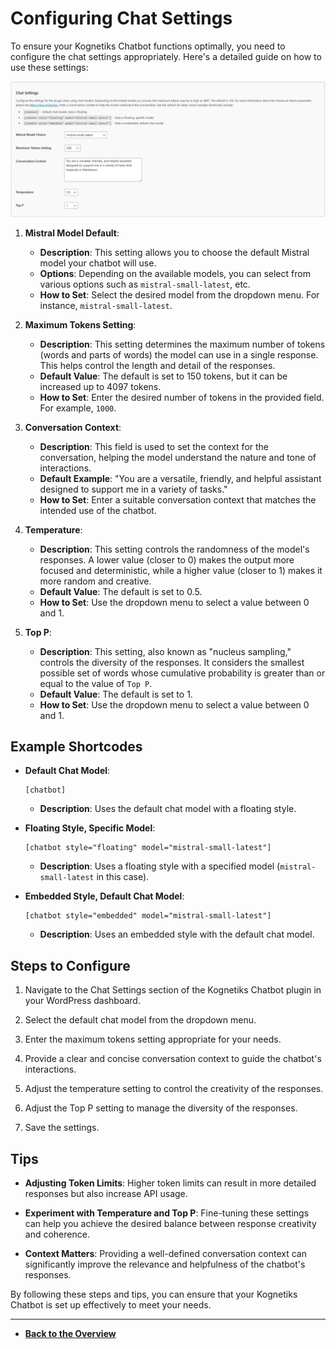 # Configuring Chat Settings

To ensure your Kognetiks Chatbot functions optimally, you need to configure the chat settings appropriately. Here's a detailed guide on how to use these settings:

![Chat Settings](chat-settings.png)

1. **Mistral Model Default**:
   - **Description**: This setting allows you to choose the default Mistral model your chatbot will use.
   - **Options**: Depending on the available models, you can select from various options such as `mistral-small-latest`, etc.
   - **How to Set**: Select the desired model from the dropdown menu. For instance, `mistral-small-latest`.

2. **Maximum Tokens Setting**:
   - **Description**: This setting determines the maximum number of tokens (words and parts of words) the model can use in a single response. This helps control the length and detail of the responses.
   - **Default Value**: The default is set to 150 tokens, but it can be increased up to 4097 tokens.
   - **How to Set**: Enter the desired number of tokens in the provided field. For example, `1000`.

3. **Conversation Context**:
   - **Description**: This field is used to set the context for the conversation, helping the model understand the nature and tone of interactions.
   - **Default Example**: "You are a versatile, friendly, and helpful assistant designed to support me in a variety of tasks."
   - **How to Set**: Enter a suitable conversation context that matches the intended use of the chatbot.

4. **Temperature**:
   - **Description**: This setting controls the randomness of the model's responses. A lower value (closer to 0) makes the output more focused and deterministic, while a higher value (closer to 1) makes it more random and creative.
   - **Default Value**: The default is set to 0.5.
   - **How to Set**: Use the dropdown menu to select a value between 0 and 1.

5. **Top P**:
   - **Description**: This setting, also known as "nucleus sampling," controls the diversity of the responses. It considers the smallest possible set of words whose cumulative probability is greater than or equal to the value of `Top P`.
   - **Default Value**: The default is set to 1.
   - **How to Set**: Use the dropdown menu to select a value between 0 and 1.

## Example Shortcodes

- **Default Chat Model**:
  ```
  [chatbot]
  ```
  - **Description**: Uses the default chat model with a floating style.
  
- **Floating Style, Specific Model**:
  ```
  [chatbot style="floating" model="mistral-small-latest"]
  ```
  - **Description**: Uses a floating style with a specified model (`mistral-small-latest` in this case).

- **Embedded Style, Default Chat Model**:
  ```
  [chatbot style="embedded" model="mistral-small-latest"]
  ```
  - **Description**: Uses an embedded style with the default chat model.

## Steps to Configure

1. Navigate to the Chat Settings section of the Kognetiks Chatbot plugin in your WordPress dashboard.

2. Select the default chat model from the dropdown menu.

3. Enter the maximum tokens setting appropriate for your needs.

4. Provide a clear and concise conversation context to guide the chatbot's interactions.

5. Adjust the temperature setting to control the creativity of the responses.

6. Adjust the Top P setting to manage the diversity of the responses.

7. Save the settings.

## Tips

- **Adjusting Token Limits**: Higher token limits can result in more detailed responses but also increase API usage.

- **Experiment with Temperature and Top P**: Fine-tuning these settings can help you achieve the desired balance between response creativity and coherence.

- **Context Matters**: Providing a well-defined conversation context can significantly improve the relevance and helpfulness of the chatbot's responses.

By following these steps and tips, you can ensure that your Kognetiks Chatbot is set up effectively to meet your needs.

---

- **[Back to the Overview](/overview.md)**